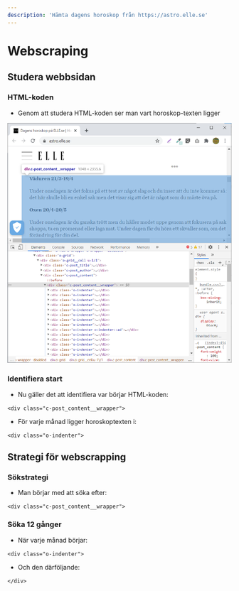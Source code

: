 ```yaml
---
description: 'Hämta dagens horoskop från https://astro.elle.se'
---
```


# Webscraping

## Studera webbsidan

### HTML-koden

* Genom att studera HTML-koden ser man vart horoskop-texten ligger

![HTML-koden som inneh&#xE5;ller horoskoptexten](../.gitbook/assets/image%20%2834%29.png)

### Identifiera start

* Nu gäller det att identifiera var börjar HTML-koden:

```markup
<div class="c-post_content__wrapper">
```

* För varje månad ligger horoskoptexten i:

```markup
<div class="o-indenter">
```

## Strategi för webscrapping

### Sökstrategi

* Man börjar med att söka efter:

```markup
<div class="c-post_content__wrapper">
```

### Söka 12 gånger

* När varje månad börjar:

```markup
<div class="o-indenter">
```

* Och den därföljande:

```markup
</div>
```


